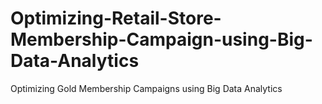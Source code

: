 # Optimizing-Retail-Store-Membership-Campaign-using-Big-Data-Analytics
Optimizing Gold Membership Campaigns using Big Data Analytics
